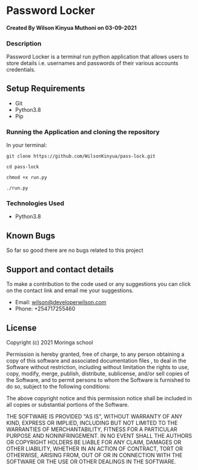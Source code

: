 # Password Locker

#### Created By Wilson Kinyua Muthoni on 03-09-2021

### Description

Password Locker is a terminal run python application that allows users to store details i.e. usernames and passwords of their various accounts credentials.

## Setup Requirements

- Git
- Python3.8
- Pip

### Running the Application and cloning the repository

In your terminal:

```
git clone https://github.com/WilsonKinyua/pass-lock.git
```

```
cd pass-lock
```

```
chmod +x run.py
```

```
./run.py
```

### Technologies Used

- Python3.8

## Known Bugs

So far so good there are no bugs related to this project 

## Support and contact details 

To make a contribution to the code used or any suggestions you can click on the contact link and email me your suggestions.

- Email: wilson@developerwilson.com
- Phone: +254717255460

## License

Copyright (c) 2021 Moringa school

Permission is hereby granted, free of charge, to any person obtaining a copy
of this software and associated documentation files , to deal
in the Software without restriction, including without limitation the rights
to use, copy, modify, merge, publish, distribute, sublicense, and/or sell
copies of the Software, and to permit persons to whom the Software is
furnished to do so, subject to the following conditions:

The above copyright notice and this permission notice shall be included in all
copies or substantial portions of the Software.

THE SOFTWARE IS PROVIDED "AS IS", WITHOUT WARRANTY OF ANY KIND, EXPRESS OR
IMPLIED, INCLUDING BUT NOT LIMITED TO THE WARRANTIES OF MERCHANTABILITY,
FITNESS FOR A PARTICULAR PURPOSE AND NONINFRINGEMENT. IN NO EVENT SHALL THE
AUTHORS OR COPYRIGHT HOLDERS BE LIABLE FOR ANY CLAIM, DAMAGES OR OTHER
LIABILITY, WHETHER IN AN ACTION OF CONTRACT, TORT OR OTHERWISE, ARISING FROM,
OUT OF OR IN CONNECTION WITH THE SOFTWARE OR THE USE OR OTHER DEALINGS IN THE
SOFTWARE.
